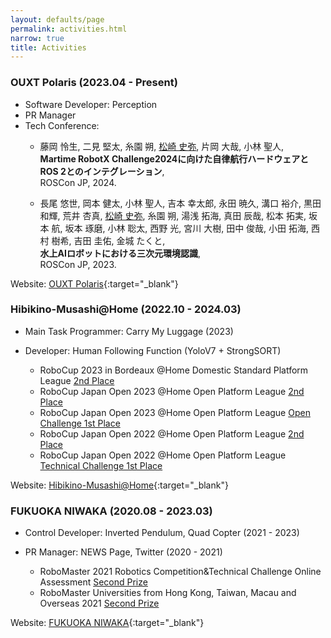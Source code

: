```yaml
---
layout: defaults/page
permalink: activities.html
narrow: true
title: Activities
---
```


### OUXT Polaris (2023.04 - Present)
* Software Developer: Perception
* PR Manager
* Tech Conference:
    * 藤岡 怜生, 二見 堅太, 糸園 朔, <u>松崎 史弥</u>, 片岡 大哉, 小林 聖人,  
    **Martime RobotX Challenge2024に向けた自律航行ハードウェアとROS 2とのインテグレーション**,  
    ROSCon JP, 2024.

    * 長尾 悠世, 岡本 健太, 小林 聖人, 吉本 幸太郎, 永田 暁久, 溝口 裕介, 黒田 和輝, 荒井 杏真, <u>松崎 史弥</u>, 糸園 朔, 湯浅 拓海, 真田 辰哉, 松本 拓実, 坂本 航, 坂本 琢磨, 小林 聡太, 西野 光, 宮川 大樹, 田中 俊哉, 小田 拓海, 西村 樹希, 吉田 圭佑, 金城 たくと,  
    **水上AIロボットにおける三次元環境認識**,  
    ROSCon JP, 2023.

Website: [OUXT Polaris](https://www.ouxt.jp/){:target="_blank"}  


### Hibikino-Musashi@Home (2022.10 - 2024.03) 
* Main Task Programmer: Carry My Luggage (2023)
* Developer: Human Following Function (YoloV7 + StrongSORT)  

    * RoboCup 2023 in Bordeaux @Home Domestic Standard Platform League <u>2nd Place</u>
    * RoboCup Japan Open 2023 @Home Open Platform League <u>2nd Place</u>
    * RoboCup Japan Open 2023 @Home Open Platform League <u>Open Challenge 1st Place</u>
    * RoboCup Japan Open 2022 @Home Open Platform League <u>2nd Place</u>
    * RoboCup Japan Open 2022 @Home Open Platform League <u>Technical Challenge 1st Place</u>

Website: [Hibikino-Musashi@Home](https://www.brain.kyutech.ac.jp/~hma/ja/top/){:target="_blank"}  


### FUKUOKA NIWAKA (2020.08 - 2023.03)
* Control Developer: Inverted Pendulum, Quad Copter (2021 - 2023)  
* PR Manager: NEWS Page, Twitter (2020 - 2021)

    * RoboMaster 2021 Robotics Competition&Technical Challenge Online Assessment <u>Second Prize</u>
    * RoboMaster Universities from Hong Kong, Taiwan, Macau and Overseas 2021 <u>Second Prize</u>

Website: [FUKUOKA NIWAKA](https://projectrm.niwakasoft.jp/){:target="_blank"}